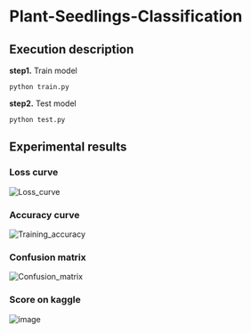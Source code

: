 # Plant-Seedlings-Classification
## Execution description
**step1.**  Train model 
```
python train.py
```
**step2.**  Test model 
```
python test.py
```
## Experimental results
### Loss curve
![Loss_curve](https://hackmd.io/_uploads/Bkikz7ihA.png)
### Accuracy curve
![Training_accuracy](https://hackmd.io/_uploads/SJ_-MQjhR.png)
### Confusion matrix
![Confusion_matrix](https://hackmd.io/_uploads/HJMSGmo20.png)
### Score on kaggle
![image](https://hackmd.io/_uploads/S1XPG7inA.png)

